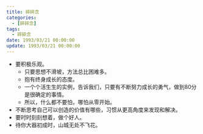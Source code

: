 ```yaml
---
title: 碎碎念
categories: 
  - [碎碎念]
tags:
  - 碎碎念
date: 1993/03/21 00:00:00
update: 1993/03/21 00:00:00
---
```


- 要积极乐观。
  - 只要思想不滑坡，方法总比困难多。
  - 抱有终身成长的态度。
  - 一个个活生生的实例，告诉我们，只要有不断努力成长的勇气，做到80分是很确定的事情。
  - 所以，什么都不要怕，哪怕从零开始。
- 不断思考自己可以创造的价值有哪些，习惯从更高角度来发现和解决。
- 要时时刻刻想着，做个好人。
- 待你大器初成时，山城无处不飞花。

